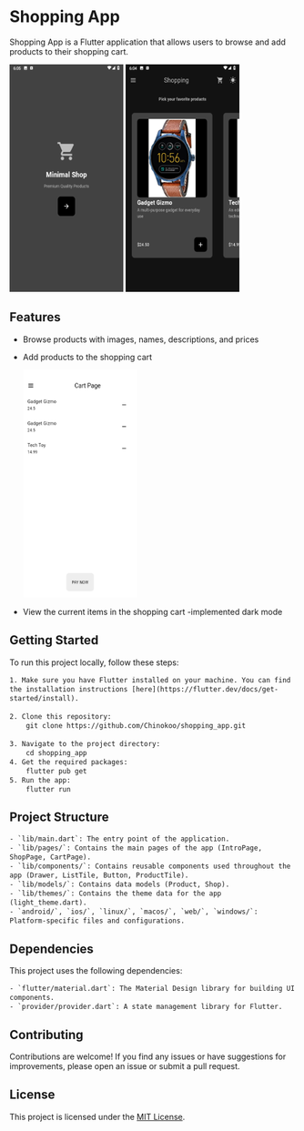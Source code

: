 # Shopping App

Shopping App is a Flutter application that allows users to browse and add products to their shopping cart.

<img src="lib/images/screenshots/Intro.png" width="200" height="400" alt="Intro Screen"> <img src="lib/images/screenshots/darkMode.png" width="200" height="400" alt="Shop Screen">

## Features

- Browse products with images, names, descriptions, and prices
- Add products to the shopping cart

  <img src="lib/images/screenshots/cart.png" width="200" height="400" alt="Cart Screen">

- View the current items in the shopping cart
  -implemented dark mode

## Getting Started

To run this project locally, follow these steps:

    1. Make sure you have Flutter installed on your machine. You can find the installation instructions [here](https://flutter.dev/docs/get-started/install).

    2. Clone this repository:
        git clone https://github.com/Chinokoo/shopping_app.git

    3. Navigate to the project directory:
        cd shopping_app
    4. Get the required packages:
        flutter pub get
    5. Run the app:
        flutter run

## Project Structure

    - `lib/main.dart`: The entry point of the application.
    - `lib/pages/`: Contains the main pages of the app (IntroPage, ShopPage, CartPage).
    - `lib/components/`: Contains reusable components used throughout the app (Drawer, ListTile, Button, ProductTile).
    - `lib/models/`: Contains data models (Product, Shop).
    - `lib/themes/`: Contains the theme data for the app (light_theme.dart).
    - `android/`, `ios/`, `linux/`, `macos/`, `web/`, `windows/`: Platform-specific files and configurations.

## Dependencies

This project uses the following dependencies:

    - `flutter/material.dart`: The Material Design library for building UI components.
    - `provider/provider.dart`: A state management library for Flutter.

## Contributing

Contributions are welcome! If you find any issues or have suggestions for improvements, please open an issue or submit a pull request.

## License

This project is licensed under the [MIT License](LICENSE).
